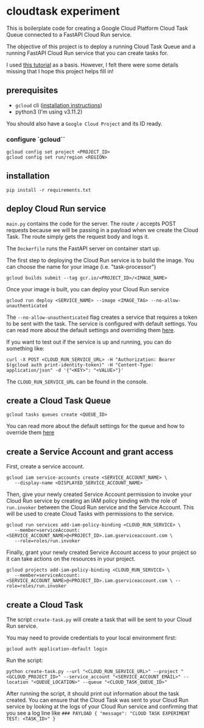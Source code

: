 # cloudtask experiment

This is boilerplate code for creating a Google Cloud Platform Cloud Task Queue connected to a FastAPI Cloud Run service.

The objective of this project is to deploy a running Cloud Task Queue and a running FastAPI Cloud Run service that you can create tasks for.

I used [this tutorial](https://cloud.google.com/run/docs/triggering/using-tasks#command-line_1) as a basis. However, I felt there were some details missing that I hope this project helps fill in!

## prerequisites

- `gcloud` cli ([installation instructions](https://cloud.google.com/sdk/docs/install))
- python3 (I'm using v3.11.2)

You should also have a `Google Cloud Project` and its ID ready.

### configure `gcloud``

```
gcloud config set project <PROJECT_ID>
gcloud config set run/region <REGION>
```

## installation

```
pip install -r requirements.txt
```

## deploy Cloud Run service

`main.py` contains the code for the server. The route `/` accepts POST requests because we will be passing in a payload when we create the Cloud Task. The route simply gets the request body and logs it.

The `Dockerfile` runs the FastAPI server on container start up.

The first step to deploying the Cloud Run service is to build the image. You can choose the name for your image (i.e. "task-processor")

```
gcloud builds submit --tag gcr.io/<PROJECT_ID>/<IMAGE_NAME>
```

Once your image is built, you can deploy your Cloud Run service

```
gcloud run deploy <SERVICE_NAME> --image <IMAGE_TAG> --no-allow-unauthenticated
```

The `--no-allow-unauthenticated` flag creates a service that requires a token to be sent with the task. The service is configured with default settings. You can read more about the default settings and overriding them [here](https://cloud.google.com/sdk/gcloud/reference/run/deploy).

If you want to test out if the service is up and running, you can do something like:

```
curl -X POST <CLOUD_RUN_SERVICE_URL> -H "Authorization: Bearer $(gcloud auth print-identity-token)" -H "Content-Type: application/json" -d '{"<KEY>": "<VALUE>"}'
```

The `CLOUD_RUN_SERVICE_URL` can be found in the console.

## create a Cloud Task Queue

```
gcloud tasks queues create <QUEUE_ID>
```

You can read more about the default settings for the queue and how to override them [here](https://cloud.google.com/tasks/docs/configuring-queues#rate) 

## create a Service Account and grant access

First, create a service account.

```
gcloud iam service-accounts create <SERVICE_ACCOUNT_NAME> \
   --display-name <DISPLAYED_SERVICE_ACCOUNT_NAME>
```

Then, give your newly created Service Account permission to invoke your Cloud Run service by creating an IAM policy binding with the role of `run.invoker` between the Cloud Run service and the Service Account. This will be used to create Cloud Tasks with permissions to the service.

```
gcloud run services add-iam-policy-binding <CLOUD_RUN_SERVICE> \
   --member=serviceAccount:<SERVICE_ACCOUNT_NAME>@<PROJECT_ID>.iam.gserviceaccount.com \
   --role=roles/run.invoker
```

Finally, grant your newly created Service Account access to your project so it can take actions on the resources in your project.

```
gcloud projects add-iam-policy-binding <CLOUD_RUN_SERVICE> \
   --member=serviceAccount:<SERVICE_ACCOUNT_NAME>@<PROJECT_ID>.iam.gserviceaccount.com \ --role=roles/run.invoker
```

## create a Cloud Task

The script `create-task.py` will create a task that will be sent to your Cloud Run service.

You may need to provide credentials to your local environment first:

```
gcloud auth application-default login
```

Run the script:

```
python create-task.py --url "<CLOUD_RUN_SERVICE_URL>" --project "<GCLOUD_PROJECT_ID>" --service_account "<SERVICE_ACCOUNT_EMAIL>" --location "<QUEUE_LOCATION>" --queue "<CLOUD_TASK_QUEUE_ID>"
```

After running the script, it should print out information about the task created. You can ensure that the Cloud Task was sent to your Cloud Run service by looking at the logs of your Cloud Run service and confirming that you see a log line like `### PAYLOAD { "message": "CLOUD TASK EXPERIMENT TEST: <TASK_ID>" }`